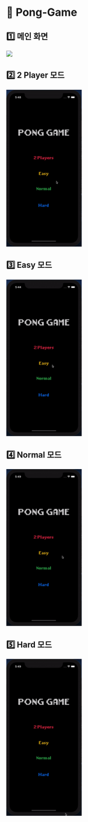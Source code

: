 # 🏓 Pong-Game
## 1️⃣ 메인 화면
<img width="200"  src="https://user-images.githubusercontent.com/39258902/93989298-b2004180-fdc4-11ea-9c7b-3ee6daf88e6d.png">

</br>

## 2️⃣ 2 Player 모드


<img width="200" src="image/2player.gif">





</br>



## 3️⃣ Easy 모드

<img width="200" src="image/easy.gif">



</br>



## 4️⃣ Normal 모드

<img width="200" src="image/normal.gif">



</br>



## 5️⃣ Hard 모드

<img width="200" src="image/hard.gif">